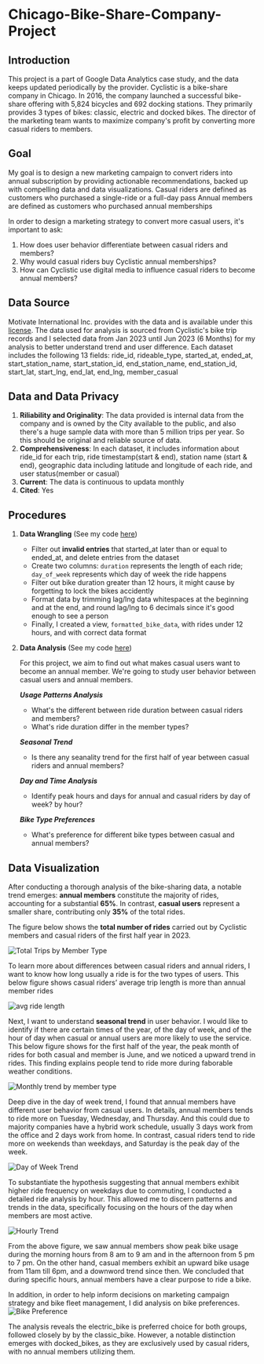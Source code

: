 # Chicago-Bike-Share-Company-Project

## Introduction ##
This project is a part of Google Data Analytics case study, and the data keeps updated periodically by the provider.
Cyclistic is a bike-share company in Chicago. In 2016, the company launched a successful bike-share offering with 
5,824 bicycles and 692 docking stations. They primarily provides 3 types of bikes: classic, electric and docked bikes. 
The director of the marketing team wants to maximize company's profit by converting more casual riders to members. 

## Goal ##
My goal is to design a new marketing campaign to convert riders into annual subscription by providing actionable recommendations,
backed up with compelling data and data visualizations.
Casual riders are defined as customers who purchased a single-ride or a full-day pass
Annual members are defined as customers who purchased annual memberships

In order to design a marketing strategy to convert more casual users, it's important to ask:
1. How does user behavior differentiate between casual riders and members?
2. Why would casual riders buy Cyclistic annual memberships?
3. How can Cyclistic use digital media to influence casual riders to become annual members?

## Data Source ##
Motivate International Inc. provides with the data and is available under this [license](https://divvybikes.com/data-license-agreement).
The data used for analysis is sourced from Cyclistic's bike trip records and I selected data from Jan 2023 until Jun 2023 (6 Months) for my analysis
to better understand trend and user difference. 
Each dataset includes the following 13 fields:
ride_id, rideable_type, started_at, ended_at, start_station_name, start_station_id, end_station_name, end_station_id, start_lat, start_lng, end_lat, end_lng, member_casual

## Data and Data Privacy ##
1. **Riliability and Originality**: The data provided is internal data from the company and is owned by the City available to the public, and also there's a huge sample
   data with more than 5 million trips per year. So this should be original and reliable source of data.
2. **Comprehensiveness**: In each dataset, it includes information about ride_id for each trip, ride timestamp(start & end), station name (start & end), geographic data including latitude and longitude of each ride, and user status(member or casual)
3. **Current**: The data is continuous to updata monthly
4. **Cited**: Yes

## Procedures ##
1. **Data Wrangling**   (See my code [here](https://github.com/mingyuan9/Chicago-Bike-Share-Company-Project/blob/main/Data_Wrangling.sql))
   - Filter out **invalid entries** that started_at later than or equal to ended_at, and delete entries from the dataset
   - Create two columns: `duration` represents the length of each ride; `day_of_week` represents which day of week the ride happens
   - Filter out bike duration greater than 12 hours, it might cause by forgetting to lock the bikes accidently
   - Format data by trimming lag/lng data whitespaces at the beginning and at the end, and round lag/lng to 6 decimals since it's good enough to see a person
   - Finally, I created a view, `formatted_bike_data`, with rides under 12 hours, and with correct data format   
2. **Data Analysis**    (See my code [here](https://github.com/mingyuan9/Chicago-Bike-Share-Company-Project/blob/main/Data_Analysis.sql))

   For this project, we aim to find out what makes casual users want to become an annual member. We're going to study user behavior between casual users and annual members.
   
   ***Usage Patterns Analysis***
      - What's the different between ride duration between casual riders and members?
      - What's ride duration differ in the member types?
  
   ***Seasonal Trend***
      - Is there any seanality trend for the first half of year between casual riders and annual members?
  
   ***Day and Time Analysis***
      - Identify peak hours and days for annual and casual riders by day of week? by hour?
  
   ***Bike Type Preferences***
      - What's preference for different bike types between casual and annual members?
  
## Data Visualization ##
After conducting a thorough analysis of the bike-sharing data, a notable trend emerges: **annual members** constitute the majority of rides, accounting for a substantial **65%**. In contrast, **casual users** represent a smaller share, contributing only **35%** of the total rides. 

The figure below shows the **total number of rides** carried out by Cyclistic members and casual riders of the first half year in 2023.

![Total Trips by Member Type](https://github.com/mingyuan9/Chicago-Bike-Share-Company-Project/blob/main/Rides_btw_member_type.png)

To learn more about differences between casual riders and annual riders, I want to know how long usually a ride is for the two types of users.
This below figure shows casual riders’ average trip length is more than annual member rides

![avg ride length](https://github.com/mingyuan9/Chicago-Bike-Share-Company-Project/blob/main/Mean_Duration_by_Member_Type.png)

Next, I want to understand **seasonal trend** in user behavior. I would like to identify if there are certain times of the year, of the day of week,
and of the hour of day when casual or annual users are more likely to use the service.
This below figure shows for the first half of the year, the peak month of rides for both casual and member is June, and we noticed a upward trend in rides.
This finding explains people tend to ride more during faborable weather conditions.

![Monthly trend by member type](https://github.com/mingyuan9/Chicago-Bike-Share-Company-Project/blob/main/Monthly_Trend_by_Member_Type.png)

Deep dive in the day of week trend, I found that annual members have different user behavior from casual users. In details, annual members tends to ride more on Tuesday,
Wednesday, and Thursday. And this could due to majority companies have a hybrid work schedule, usually 3 days work from the office and 2 days work from home.
In contrast, casual riders tend to ride more on weekends than weekdays, and Saturday is the peak day of the week.

![Day of Week Trend](https://github.com/mingyuan9/Chicago-Bike-Share-Company-Project/blob/main/Day_of_Week_Trend_by_Member_Type.png)

To substantiate the hypothesis suggesting that annual members exhibit higher ride frequency on weekdays due to commuting, I conducted a detailed ride analysis by hour. This allowed me to discern patterns and trends in the data, specifically focusing on the hours of the day when members are most active.

![Hourly Trend](https://github.com/mingyuan9/Chicago-Bike-Share-Company-Project/blob/main/Hourly_Trend_by_Member_Type.png)

From the above figure, we saw annual members show peak bike usage during the morning hours from 8 am to 9 am and in the afternoon from 5 pm to 7 pm. On the other hand, casual members exhibit an upward bike usage from 11am till  6pm, and a downword trend since then. We concluded that during specific hours, annual members have a clear purpose to ride a bike. 

In addition, in order to help inform decisions on marketing campaign strategy and bike fleet management, I did analysis on bike preferences.
![Bike Preference](https://github.com/mingyuan9/Chicago-Bike-Share-Company-Project/blob/main/Bike_Preference.png)

The analysis reveals the electric_bike is preferred choice for both groups, followed closely by by the classic_bike. However, a notable distinction emerges
with docked_bikes, as they are exclusively used by casual riders, with no annual members utilizing them. 

